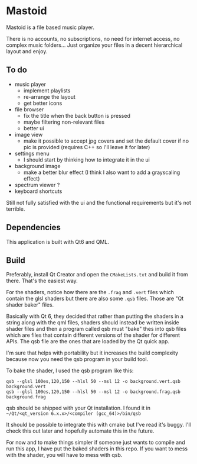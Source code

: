 # Mastoid

Mastoid is a file based music player.

There is no accounts, no subscriptions, no need for internet access, no complex music folders... Just organize your files in a decent hierarchical layout and enjoy.

## To do

- music player
    - implement playlists
    - re-arrange the layout
    - get better icons
- file browser
    - fix the title when the back button is pressed
    - maybe filtering non-relevant files
    - better ui
- image view
    - make it possible to accept jpg covers and set the default cover if no pic is provided (requires C++ so I'll leave it for later)
- settings menu
    - I should start by thinking how to integrate it in the ui
- background image
    - make a better blur effect (I think I also want to add a grayscaling effect)
- spectrum viewer ?
- keyboard shortcuts

Still not fully satisfied with the ui and the functional requirements but it's not terrible.

## Dependencies

This application is built with Qt6 and QML.

## Build

Preferably, install Qt Creator and open the `CMakeLists.txt` and build it from there. That's the easiest way.

For the shaders, notice how there are the `.frag` and `.vert` files which contain the glsl shaders but there are also some `.qsb` files. Those are "Qt shader baker" files.

Basically with Qt 6, they decided that rather than putting the shaders in a string along with the qml files, shaders should instead be written inside shader files and then a program called qsb must "bake" thes into qsb files which are files that contain different versions of the shader for different APIs. The qsb file are the ones that are loaded by the Qt quick app.

I'm sure that helps with portability but it increases the build complexity because now you need the qsb program in your build tool.

To bake the shader, I used the qsb program like this:

```
qsb --glsl 100es,120,150 --hlsl 50 --msl 12 -o background.vert.qsb background.vert
qsb --glsl 100es,120,150 --hlsl 50 --msl 12 -o background.frag.qsb background.frag
```

qsb should be shipped with your Qt installation. I found it in `~/Qt/<qt_version 6.x.x>/<compiler (gcc_64)>/bin/qsb`

It should be possible to integrate this with cmake but I've read it's buggy. I'll check this out later and hopefully automate this in the future.

For now and to make things simpler if someone just wants to compile and run this app, I have put the baked shaders in this repo. If you want to mess with the shader, you will have to mess with qsb.

